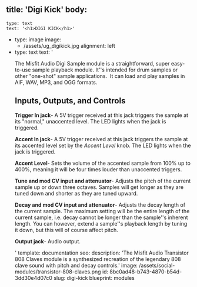 title: 'Digi Kick'
body:
  -
    type: text
    text: '<h1>DIGI KICK</h1>'
  -
    type: image
    image:
      - /assets/ug_digikick.jpg
    alignment: left
  -
    type: text
    text: '<p>The Misfit Audio Digi Sample module is a straightforward, super easy-to-use sample playback module. It''s intended for drum samples or other "one-shot" sample applications.&nbsp; It can load and play samples in AIF, WAV, MP3, and OGG formats.</p><h2>Inputs, Outputs, and Controls</h2><p><strong>Trigger In jack</strong>- A 5V trigger received at this jack triggers the sample at its "normal," unaccented level. The LED lights when the jack is triggered.&nbsp;</p><p><strong>Accent In jack</strong>- A 5V trigger received at this jack triggers the sample at its accented level set by the <em>Accent Level</em> knob. The LED lights when the jack is triggered.&nbsp;</p><p><strong>Accent Level</strong>- Sets the volume of the accented sample from 100% up to 400%, meaning it will be four times louder than unaccented triggers.</p><p><strong>Tune and</strong><strong>&nbsp;mod CV input and attenuator</strong>- Adjusts the pitch of the current sample up or down three octaves. Samples will get longer as they are tuned down and shorter as they are tuned upward.&nbsp;</p><p><strong>Decay&nbsp;</strong><strong>and</strong><strong>&nbsp;mod CV input and attenuator</strong>- Adjusts the decay length of the current sample. The maximum setting will be the entire length of the current sample, i.e. decay cannot be longer than the sample''s inherent length. You can however, extend a sample''s playback length by tuning it down, but this will of course affect pitch.</p><p><strong>Output jack</strong>- Audio output.</p>'
template: documentation
seo:
  description: 'The Misfit Audio Transistor 808 Claves module is a synthesized recreation of the legendary 808 clave sound with pitch and decay controls.'
  image: /assets/social-modules/transistor-808-claves.png
id: 8bc0ad48-b743-4870-b54d-3dd30e4d07c0
slug: digi-kick
blueprint: modules
